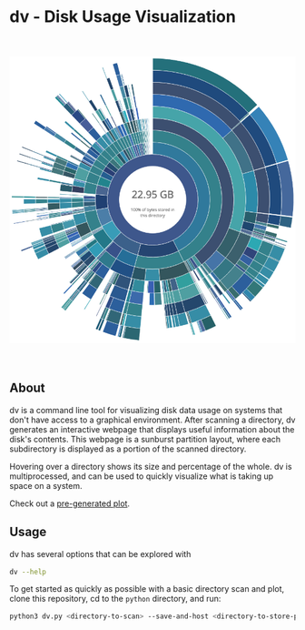 # dv - Disk Usage Visualization
<br><br>
![Scan of /Applications on OSX](preview.png)
<br><br><br>

About
----------

dv is a command line tool for visualizing disk data usage on systems that don't have access to a graphical environment. After scanning a directory, dv generates an interactive webpage that displays useful information about the disk's contents. This webpage is a sunburst partition layout, where each subdirectory is displayed as a portion of the scanned directory.

Hovering over a directory shows its size and percentage of the whole. dv is multiprocessed, and can be used to quickly visualize what is taking up space on a system.

Check out a [pre-generated plot](https://engineering.arm.gov/~dohnalek/dv_99c6f258f11a8f14a4d460f8e1c9fc4d/index.html?id=local).

Usage
-----------
dv has several options that can be explored with
```bash
dv --help
```
To get started as quickly as possible with a basic directory scan and plot, clone this repository, cd to the `python` directory, and run:
```bash
python3 dv.py <directory-to-scan> --save-and-host <directory-to-store-plot>
```